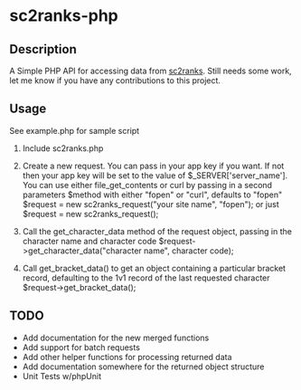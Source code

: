 # sc2ranks-php
## Description
A Simple PHP API for accessing data from [sc2ranks](http://www.sc2ranks.com/). Still needs some work, let me know if you have any contributions to this project.

## Usage
See example.php for sample script

1. Include sc2ranks.php
2. Create a new request. You can pass in your app key if you want. If not then
your app key will be set to the value of $_SERVER['server_name']. You can use
either file_get_contents or curl by passing in a second parameters $method with
either "fopen" or "curl", defaults to "fopen" 
	    $request = new sc2ranks_request("your site name", "fopen");
or just 
	    $request = new sc2ranks_request();

3. Call the get_character_data method of the request object, passing in the
character name and character code 
	    $request->get_character_data("character name", character code);
		
4. Call get_bracket_data() to get an object containing a particular bracket
record, defaulting to the 1v1 record of the last requested character 
	    $request->get_bracket_data();

## TODO
* Add documentation for the new merged functions
* Add support for batch requests
* Add other helper functions for processing returned data
* Add documentation somewhere for the returned object structure
* Unit Tests w/phpUnit
